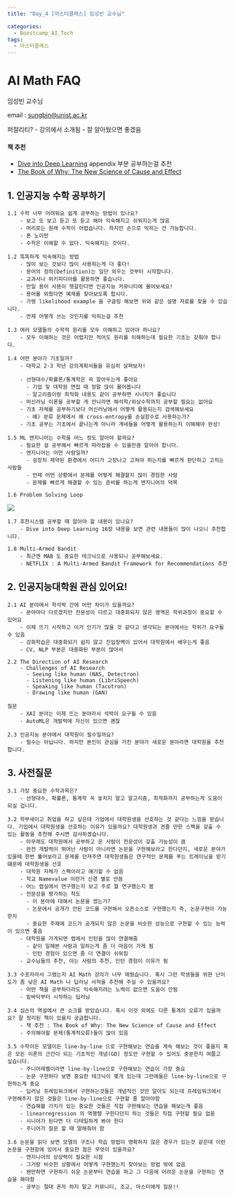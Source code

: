 ```yaml
---
title: "Day_4 [마스터클래스] 임성빈 교수님"

categories:
  - Boostcamp_AI_Tech
tags:
  - 마스터클래스
---
```


# AI Math FAQ

임성빈 교수님

email : sungbin@unist.ac.kr

퍼절리티? - 강의에서 소개됨 - 잘 알아뒀으면 좋겠음

#### 책 추천 
- [Dive into Deep Learning](https://d2l.ai/) appendix 부분 공부하는걸 추천
- [The Book of Why: The New Science of Cause and Effect](https://www.amazon.com/Book-Why-Science-Cause-Effect/dp/046509760X)

## 1. 인공지능 수학 공부하기

    1.1 수학 너무 어려워요 쉽게 공부하는 방법이 있나요?
        - 보고 또 보고 듣고 또 듣고 해야 익숙해지고 쉬워지는게 많음
        - 머리로는 원래 수학이 어렵습니다. 하지만 손으로 익히는 건 가능합니다.
        - 폰 노이만
        - 수학은 이해할 수 없다. 익숙해지는 것이다.

    1.2 똑똑하게 익숙해지는 방법
        - 많이 보는 것보다 많이 사용하는게 더 좋다!
        - 용어의 정의(Definition)는 일단 외우는 것부터 시작합니다.
        - 교과서나 위키피디아를 활용하면 좋습니다.
        - 만일 용어 사용이 헷갈린다면 인공지능 커뮤니티에 물어보세요!
        - 용어를 외웠다면 예제를 찾아보도록 합시다.
        - 가령 likelihood example 을 구글링 해보면 위와 같은 설명 자료를 찾을 수 있습니다.
        - 언제 어떻게 쓰는 것인지를 익히는걸 추천

    1.3 여러 모델들의 수학적 원리를 모두 이해하고 있어야 하나요?
        - 모두 이해하는 것은 어렵지만 적어도 원리를 이해하는데 필요한 기초는 갖춰야 합니다. 

    1.4 어떤 분야가 기초일까?
        - 대학교 2-3 학년 강의계획서들을 유심히 살펴보자!

        - 선형대수/확률론/통계학은 꼭 알아두는게 좋아요
          - 기업 및 대학원 면접 때 정말 많이 물어봅니다
          - 알고리즘이랑 최적화 내용도 같이 공부하면 시너지가 좋습니다
        - 머신러닝 이론을 공부할 게 안니라면 해석학/위상수학까지 공부할 필요는 없어요
        - 기초 자체를 공부하기보다 머신러닝에서 어떻게 활용되는지 검색해보세요
          - 예) 분류 문제에서 왜 cross-entropy를 손실함수로 사용하는가?
        - 기초 공부는 기초에서 끝나는게 아니라 걔네들을 어떻게 활용하는지 이해해야 완성!

    1.5 ML 엔지니어는 수학을 어느 정도 알아야 할까요?
        - 필요한 걸 공부해서 빠르게 따라잡을 수 있을만큼 알아야 합니다.
        - 엔지니어는 어떤 사람일까?
          - 굉장히 제약된 환경에서 어디가 고장나고 고쳐야 하는지를 빠르게 판단하고 고치는 사람들
          - 언제 어떤 상황에서 문제를 어떻게 해결할지 많이 경험한 사람
          - 문제를 빠르게 해결할 수 있는 준비를 하는게 엔지니어의 덕목

    1.6 Problem Solving Loop
![](./2021-08-05-18-33-20.png)

    1.7 추천시스템 공부할 때 알아야 할 내용이 있나요?
        - Dive into Deep Learning 16장 내용을 보면 관련 내용들이 많이 나오니 추천합니다.
    
    1.8 Multi-Armed Bandit
        - 최근엔 MAB 도 중요한 테크닉으로 사용되니 공부해보세요.
        - NETFLIX : A Multi-Armed Bandit Framework for Recommendations 추천

## 2. 인공지능대학원 관심 있어요!

    2.1 AI 분야에서 학석박 간에 어떤 차이가 있을까요?
        - 분야마다 다르겠지만 전문성이 다르고 대중화되지 않은 영역은 학위과정이 중요할 수 있어요
        - 이제 뜨기 시작하고 이거 인기가 많을 것 같다고 생각되는 분야에서는 학위가 요구될 수 있음
        - 강화학습은 대중화되기 쉽지 않고 진입장벽이 있어서 대학원에서 배우는게 좋음
        - CV, NLP 부분은 대중화된 부분이 많아서 

    2.2 The Direction of AI Research
        - Challenges of AI Research
          - Seeing like human (NAS, Detectron)
          - Listening like human (LibriSpeech)
          - Speaking like human (Tacotron)
          - Drawing like human (GAN)

    질문 
        - XAI 분야는 이제 뜨는 분야라서 석박이 요구될 수 있음
        - AutoML은 개발력에 자신이 있으면 괜찮
    
    2.3 인공지능 분야에서 대학원이 필수일까요?
        - 필수는 아닙니다. 하지만 본인이 관심을 가진 분야가 새로운 분야라면 대학원을 추천합니다.

## 3. 사전질문

    3.1 가장 중요한 수학과목은?
        - 선형대수, 확률론, 통계학 꼭 놓치지 말고 알고리즘, 최적화까지 공부하는게 도움이 되실 겁니다.

    3.2 학부새이고 취업을 하고 싶은데 기업에서 대학원생을 선호하는 것 같다는 느낌을 받습니다. 기업에서 대학원생을 선호하는 이유가 있을까요? 대학원생과 견줄 만한 스펙을 갖출 수 있는 활동을 추천해 주시면 감사하곘습니다.
        - 아무래도 대학원에서 공부하고 온 사람이 전문성이 갖출 가능성이 큼
        - 완전 개발력이 뛰어난 사람이 아니라면 논문을 구현해보라고 한다던지, 새로운 분야가 있을때 한번 뚫어보라고 문제를 던져주면 대학원생들은 연구적인 문제를 푸는 트레이닝을 받기 떄문에 대학원생을 선호
        - 대학원 자체가 스펙이라고 얘기할 수 없음
        - 학교 Namevalue 이런거 신경 별로 안씀
        - 어느 랩실에서 연구했는지 보고 주로 뭘 연구했는지 봄
        - 전문성을 평가하는 척도
          - 이 분야에 대해서 논문을 썼는가?
          - 논문에서 공개가 안된 코드를 구현해서 오픈소스로 구현했는지 즉, 논문구현이 가능한지
          - 중요한 주제에 코드가 공개되지 않은 논문을 비슷한 성능으로 구현할 수 있는 능력이 있으면 좋음
        - 대학원을 가게되면 랩에서 인턴을 많이 연결해줌 
          - 같이 일해본 사람과 일하는게 좀 더 마음이 가게 됨
          - 인턴 경험이 있으면 좀 더 연결이 쉬워짐
        - 교수님들의 추천, 아는 사람의 추천, 인턴 경험이 이유가 됨

    3.3 수포자라서 그랬는지 AI Math 강의가 너무 매웠습니다. 혹시 그런 학생들을 위한 난이도가 좀 낮은 AI Math 나 딥러닝 서적을 추천해 주실 수 있을까요?
        - 어떤 책을 공부하더라도 익숙해지려는 노력이 없으면 도움이 안됨
        - 밑바닥부터 시작하는 딥러닝

    3.4 심슨의 역설에서 큰 쇼크를 받았습니다. 혹시 이것 외에도 다른 통계의 오류가 있을까요? 잘 정리된 책이 있을지 궁금합니다.
        - 책 추천 : The Book of Why: The New Science of Cause and Effect
        - 주의해야할 문제(통계적오류)들이 많이 있음

    3.5 수학이든 모델이든 line-by-line 으로 구현해보는 연습을 계속 해보는 것이 좋을지 혹은 모든 이론의 근간이 되는 기초적인 개념(GD) 정도만 구현할 수 있어도 충분한지 여쭙고 싶습니다.
        - 주니어레벨이라면 line-by-line으로 구현해보는 연습이 가장 중요
        - 논문 구현하다 보면 중요한 테크닉이 몇개 있는데 그런애들은 line-by-line으로 구현하는게 중요
        - 딥러닝 프레임워크에서 구현하는것들은 개념적인 것만 알아도 되는데 프레임워크에서 구현해주지 않은 것들은 line-by-line으로 구현할 줄 알아야함
        - 연습해볼 가치가 있는 중요한 것들은 직접 구현해보는 연습을 해보는게 좋음
        - linearregression 의 역행렬 구한다던지 하는 것들은 직접 구현할 필요 없음
        - 시니어가 된다면 더 디테일하게 봐야 한다
        - 주니어가 질문 할 때 말해줘야 함
        
    3.6 논문을 읽다 보면 모델의 구조나 학습 방법이 명확하지 않은 경우가 있는것 같은데 이런 논문을 구현함에 있어서 중요한 점은 무엇이 있을까요?
        - 엔지니어의 상상력이 필요한 시점
        - 그거랑 비슷한 상황에서 어떻게 구현했는지 찾아보는 방법 밖에 없음
        - 왠만하면 구현하기 쉬운 논문부터 연습을 하고 그 다음에 어려운 논문을 구현하는 연습을 해야함
        - 공부는 절대 혼자 하지 말고 커뮤니티, 조교, 마스터에게 질문!!


